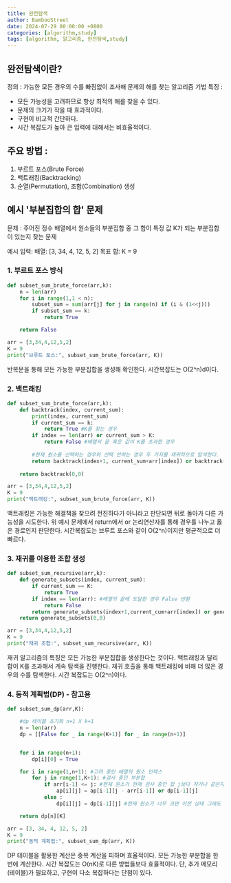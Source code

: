 ```yaml
---
title: 완전탐색
author: BambooStreet
date: 2024-07-29 00:00:00 +0800
categories: [algorithm,study]
tags: [algorithm, 알고리즘, 완전탐색,study]
---
```


## 완전탐색이란?
정의 : 가능한 모든 경우의 수를 빠짐없이 조사해 문제의 해를 찾는 알고리즘 기법
특징 : 
* 모든 가능성을 고려하므로 항상 최적의 해를 찾을 수 있다.
* 문제의 크기가 작을 때 효과적이다.
* 구현이 비교적 간단하다.
* 시간 복잡도가 높아 큰 입력에 대해서는 비효율적이다.

## 주요 방법 :
1. 부르트 포스(Brute Force)
2. 백트래킹(Backtracking)
3. 순열(Permutation), 조합(Combination) 생성


## 예시 '부분집합의 합' 문제

문제 : 주어진 정수 배열에서 원소들의 부분집합 중 그 합이 특정 값 K가 되는 부분집합이 있는지 찾는 문제

예시 입력:
배열: [3, 34, 4, 12, 5, 2]
목표 합: K = 9


### 1. 부르트 포스 방식

```python
def subset_sum_brute_force(arr,k):
    n = len(arr)
    for i in range(1,1 < n):
        subset_sum = sum(arr[j] for j in range(n) if (i & (1<<j)))
        if subset_sum == k:
            return True

    return False

arr = [3,34,4,12,5,2]
K = 9
print("브루트 포스:", subset_sum_brute_force(arr, K))
```

반복문을 통해 모든 가능한 부분집합을 생성해 확인한다. 
시간복잡도는 O(2^n)d이다.

### 2. 백트래킹


```python
def subset_sum_brute_force(arr,k):
    def backtrack(index, current_sum):
        print(index, current_sum)
        if current_sum == k:
            return True #K를 찾는 경우
        if index == len(arr) or current_sum > K:
            return False #배열의 끝 혹은 값이 K를 초과한 경우
        
        #현재 원소를 선택하는 경우와 선택 안하는 경우 두 가지를 재귀적으로 탐색한다.
        return backtrack(index+1, current_sum+arr[index]) or backtrack(index+1, current_sum)
        
    return backtrack(0,0)

arr = [3,34,4,12,5,2]
K = 9
print("백트래킹:", subset_sum_brute_force(arr, K))
```

백트래킹은 가능한 해결책을 찾으려 전진하다가 아니라고 판단되면 뒤로 돌아가 다른 가능성을 시도한다.
위 예시 문제에서 return에서 or 논리연산자를 통해 경우를 나누고 옳은 경로인지 판단한다.
시간복잡도는 브루트 포스와 같이 O(2^n)이지만 평균적으로 더 빠르다. 

### 3. 재귀를 이용한 조합 생성 

```python
def subset_sum_recursive(arr,k):
    def generate_subsets(index, current_sum):
        if current_sum == K:
            return True
        if index == len(arr): #배열의 끝에 도달한 경우 False 반환
            return False
        return generate_subsets(index+1,current_cum+arr[index]) or generate_subsets(index+1,current_sum)
    return generate_subsets(0,0)

arr = [3,34,4,12,5,2]
K = 9
print("재귀 조합:", subset_sum_recursive(arr, K))
```

재귀 알고리즘의 특징은 모든 가능한 부분집합을 생성한다는 것이다.
백트래킹과 달리 합이 K를 초과해서 계속 탐색을 진행한다.
재귀 호출을 통해 백트래킹에 비해 더 많은 경우의 수를 탐색한다.
시간 복잡도는 O(2^n)이다.


### 4. 동적 계획법(DP) - 참고용 

```python
def subset_sum_dp(arr,K): 

    #dp 테이블 초기화 n+1 X k+1
    n = len(arr)
    dp = [[False for _ in range(K+1)] for _ in range(n+1)]


    for i in range(n+1):
        dp[i][0] = True

    for i in range(1,n+1): #고려 중인 배열의 원소 인덱스
        for j in range(1,K+1): #검사 중인 부분합
            if arr[i-1] <= j: #현재 원소가 현재 검사 중인 합 j보다 작거나 같은지 확인
                ap[i][j] = ap[i-1][j - arr[i-1]] or dp[i-1][j]  
            else :
                dp[i][j] = dp[i-1][j] #현재 원소가 너무 크면 이전 상태 그래도 유지

    return dp[n][K]

arr = [3, 34, 4, 12, 5, 2]
K = 9
print("동적 계획법:", subset_sum_dp(arr, K))
```

DP 테이블을 활용한 계산은 중복 계산을 피하며 효율적이다.
모든 가능한 부분합을 한 번에 계산한다.
시간 복잡도는 O(nK)로 다른 방법들보다 효율적이다.
단, 추가 메모리(테이블)가 필요하고, 구현이 다소 복잡하다는 단점이 있다.
